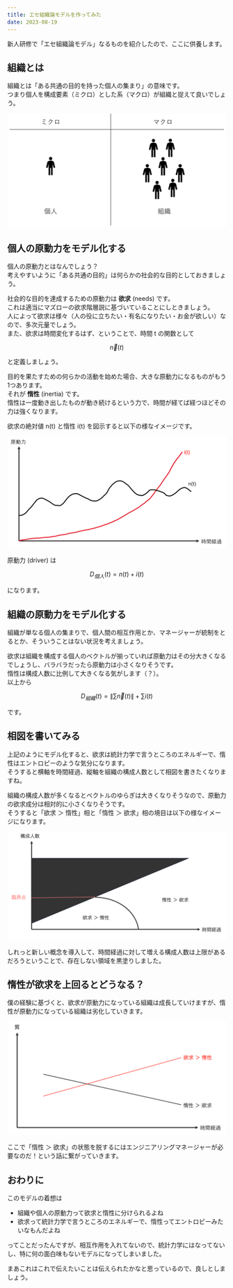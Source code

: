 ```yaml
---
title: エセ組織論モデルを作ってみた
date: 2023-08-19
---
```


新人研修で「エセ組織論モデル」なるものを紹介したので、ここに供養します。

## 組織とは

組織とは「ある共通の目的を持った個人の集まり」の意味です。  
つまり個人を構成要素（ミクロ）とした系（マクロ）が組織と捉えて良いでしょう。

![](./fig_1.png)

## 個人の原動力をモデル化する

個人の原動力とはなんでしょう？  
考えやすいように「ある共通の目的」は何らかの社会的な目的としておきましょう。

社会的な目的を達成するための原動力は **欲求** (needs) です。  
これは適当にマズローの欲求階層説に基づいていることにしときましょう。  
人によって欲求は様々（人の役に立ちたい・有名になりたい・お金が欲しい）なので、多次元量でしょう。  
また、欲求は時間変化するはず、ということで、時間 t の関数として

$$\vec{n}(t)$$

と定義しましょう。

目的を果たすための何らかの活動を始めた場合、大きな原動力になるものがもう1つあります。  
それが **惰性** (inertia) です。  
惰性は一度動き出したものが動き続けるという力で、時間が経てば経つほどその力は強くなります。

欲求の絶対値 n(t) と惰性 i(t) を図示すると以下の様なイメージです。

![](./fig_2.png)

原動力 (driver) は

$$D_{個人}(t) = n(t) + i(t)$$

になります。

## 組織の原動力をモデル化する

組織が単なる個人の集まりで、個人間の相互作用とか、マネージャーが統制をとるとか、そういうことはない状況を考えましょう。

欲求は組織を構成する個人のベクトルが揃っていれば原動力はその分大きくなるでしょうし、バラバラだったら原動力は小さくなりそうです。  
惰性は構成人数に比例して大きくなる気がします（？）。  
以上から

$$D_{組織}(t) = \| \sum \vec{n}(t) \| + \sum i(t)$$

です。

## 相図を書いてみる

上記のようにモデル化すると、欲求は統計力学で言うところのエネルギーで、惰性はエントロピーのような気分になります。  
そうすると横軸を時間経過、縦軸を組織の構成人数として相図を書きたくなりますね。

組織の構成人数が多くなるとベクトルのゆらぎは大きくなりそうなので、原動力の欲求成分は相対的に小さくなりそうです。   
そうすると「欲求 ＞ 惰性」相と「惰性 ＞ 欲求」相の境目は以下の様なイメージになります。

![](./fig_3.png)

しれっと新しい概念を導入して、時間経過に対して増える構成人数は上限があるだろうということで、存在しない領域を黒塗りしました。

## 惰性が欲求を上回るとどうなる？

僕の経験に基づくと、欲求が原動力になっている組織は成長していけますが、惰性が原動力になっている組織は劣化していきます。

![](./fig_4.png)

ここで「惰性 ＞ 欲求」の状態を脱するにはエンジニアリングマネージャーが必要なのだ！という話に繋がっていきます。

## おわりに

このモデルの着想は

* 組織や個人の原動力って欲求と惰性に分けられるよね
* 欲求って統計力学で言うところのエネルギーで、惰性ってエントロピーみたいなもんだよね

ってことだったんですが、相互作用を入れてないので、統計力学にはなってないし、特に何の面白味もないモデルになってしまいました。

まあこれはこれで伝えたいことは伝えられたかなと思っているので、良しとしましょう。
